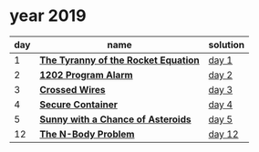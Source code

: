# year 2019

| day | name | solution |
| --- | --- | --- |
| 1 | **[The Tyranny of the Rocket Equation](https://adventofcode.com/2019/day/1)** | [day  1](/aoc/src/bin/aoc2019/aoc2019_01.rs) |
| 2 | **[1202 Program Alarm](https://adventofcode.com/2019/day/2)** | [day  2](/aoc/src/bin/aoc2019/aoc2019_02.rs) |
| 3 | **[Crossed Wires](https://adventofcode.com/2019/day/3)** | [day  3](/aoc/src/bin/aoc2019/aoc2019_03.rs) |
| 4 | **[Secure Container](https://adventofcode.com/2019/day/4)** | [day  4](/aoc/src/bin/aoc2019/aoc2019_04.rs) |
| 5 | **[Sunny with a Chance of Asteroids](https://adventofcode.com/2019/day/05)** | [day  5](/aoc/src/bin/aoc2019/aoc2019_05.rs) |
| 12 | **[The N-Body Problem](https://adventofcode.com/2019/day/12)** | [day 12](/aoc/src/bin/aoc2019/aoc2019_12.rs) |
